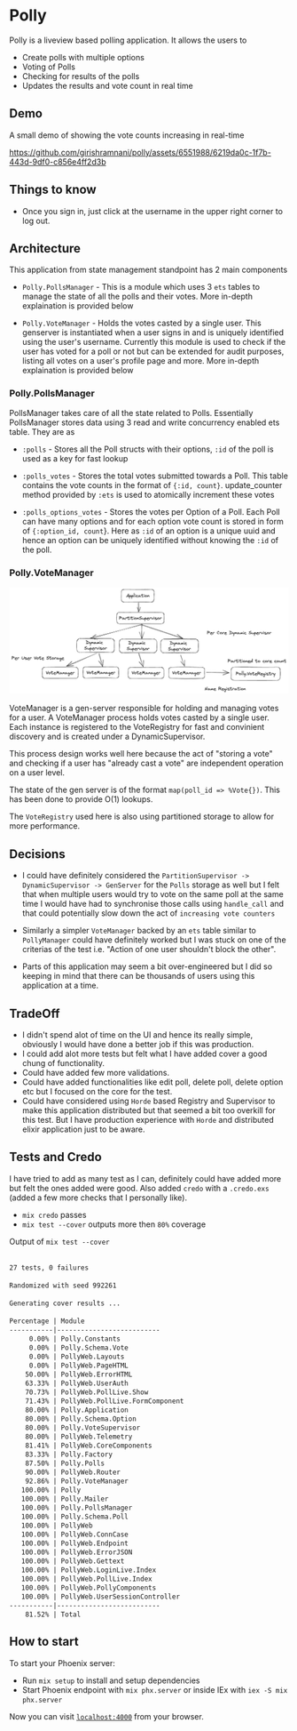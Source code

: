 # Polly

Polly is a liveview based polling application. It allows the users to

- Create polls with multiple options
- Voting of Polls
- Checking for results of the polls
- Updates the results and vote count in real time


## Demo 
A small demo of showing the vote counts increasing in real-time



https://github.com/girishramnani/polly/assets/6551988/6219da0c-1f7b-443d-9df0-c856e4ff2d3b



## Things to know

- Once you sign in, just click at the username in the upper right corner to log out.

## Architecture

This application from state management standpoint has 2 main components

- `Polly.PollsManager` - This is a module which uses 3 `ets` tables to manage the state of all the polls and their votes. More in-depth explaination is provided below

- `Polly.VoteManager` - Holds the votes casted by a single user. This genserver is instantiated when a user signs
in and is uniquely identified using the user's username. Currently this module is used to check if the user has 
voted for a poll or not but can be extended for audit purposes, listing all votes on a user's profile page and more. More in-depth explaination is provided below

### Polly.PollsManager

PollsManager takes care of all the state related to Polls.
Essentially PollsManager stores data using 3 read and write concurrency enabled ets table.
They are as

  * `:polls` - Stores all the Poll structs with their options, `:id` of the poll is used as a key
    for fast lookup

  * `:polls_votes` - Stores the total votes submitted towards a Poll. This table contains the vote
  counts in the format of `{:id, count}`. update_counter method provided by `:ets` is used to atomically
  increment these votes

  * `:polls_options_votes` - Stores the votes per Option of a Poll. Each Poll can have many options
  and for each option vote count is stored in form of `{:option_id, count`}. Here as `:id` of an option
  is a unique uuid and hence an option can be uniquely identified without knowing the `:id` of the poll.

### Polly.VoteManager

![VoteManager](docs/voteManager.png?raw=true "VoteManager")

VoteManager is a gen-server responsible for holding and managing votes for a user.
A VoteManager process holds votes casted by a single user. Each instance is registered to the VoteRegistry for fast and convinient discovery and is created under a DynamicSupervisor.

This process design works well here because the act of "storing a vote" and checking if a user has "already cast a vote" are independent operation on a user level.

The state of the gen server is of the format `map(poll_id => %Vote{})`. This has been done to provide O(1) lookups.

The `VoteRegistry` used here is also using partitioned storage to allow for more performance.

## Decisions

- I could have definitely considered the `PartitionSupervisor -> DynamicSupervisor -> GenServer` for the `Polls` storage as well but I felt that when multiple users would try to vote on the same poll at the same time I would have had to synchronise those calls using `handle_call` and that could potentially slow down the act of `increasing vote counters`

- Similarly a simpler `VoteManager` backed by an `ets` table similar to `PollyManager` could have definitely worked but I was stuck on one of the criterias of the test i.e. "Action of one user shouldn't block the other".

- Parts of this application may seem a bit over-engineered but I did so keeping in mind that there can be thousands of users using this application at a time.

## TradeOff

- I didn't spend alot of time on the UI and hence its really simple, obviously I would have done a better job if this was production.
- I could add alot more tests but felt what I have added cover a good chung of functionality.
- Could have added few more validations.
- Could have added functionalities like edit poll, delete poll, delete option etc but I focused on the core for the test.
- Could have considered using `Horde` based Registry and Supervisor to make this application distributed but that seemed a bit too overkill for this test. But I have production experience with `Horde` and distributed elixir application just to be aware.

## Tests and Credo

I have tried to add as many test as I can, definitely could have added more but felt the ones added were good.
Also added `credo` with a `.credo.exs` (added a few more checks that I personally like). 

- `mix credo` passes
- `mix test --cover` outputs more then `80%` coverage


Output of `mix test --cover`

```

27 tests, 0 failures

Randomized with seed 992261

Generating cover results ...

Percentage | Module
-----------|--------------------------
     0.00% | Polly.Constants
     0.00% | Polly.Schema.Vote
     0.00% | PollyWeb.Layouts
     0.00% | PollyWeb.PageHTML
    50.00% | PollyWeb.ErrorHTML
    63.33% | PollyWeb.UserAuth
    70.73% | PollyWeb.PollLive.Show
    71.43% | PollyWeb.PollLive.FormComponent
    80.00% | Polly.Application
    80.00% | Polly.Schema.Option
    80.00% | Polly.VoteSupervisor
    80.00% | PollyWeb.Telemetry
    81.41% | PollyWeb.CoreComponents
    83.33% | Polly.Factory
    87.50% | Polly.Polls
    90.00% | PollyWeb.Router
    92.86% | Polly.VoteManager
   100.00% | Polly
   100.00% | Polly.Mailer
   100.00% | Polly.PollsManager
   100.00% | Polly.Schema.Poll
   100.00% | PollyWeb
   100.00% | PollyWeb.ConnCase
   100.00% | PollyWeb.Endpoint
   100.00% | PollyWeb.ErrorJSON
   100.00% | PollyWeb.Gettext
   100.00% | PollyWeb.LoginLive.Index
   100.00% | PollyWeb.PollLive.Index
   100.00% | PollyWeb.PollyComponents
   100.00% | PollyWeb.UserSessionController
-----------|--------------------------
    81.52% | Total

```

## How to start

To start your Phoenix server:

  * Run `mix setup` to install and setup dependencies
  * Start Phoenix endpoint with `mix phx.server` or inside IEx with `iex -S mix phx.server`

Now you can visit [`localhost:4000`](http://localhost:4000) from your browser.

